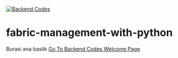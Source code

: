 [![Backend Codes](https://github.com/user-attachments/assets/1631a91c-1014-4016-8c99-74a8d4a77e98)](fabric-backend/docs/welcome.md)
# fabric-management-with-python
Burasi ana baslik
[Go To Backend Codes Welcome Page](fabric-backend/docs/welcome.md)
